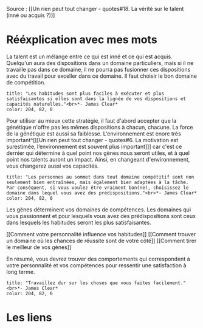 Source : [[Un rien peut tout changer - quotes#18. La vérité sur le talent (inné ou acquis ?)]]
# Rééxplication avec mes mots
La talent est un mélange entre ce qui est inné et ce qui est acquis. Quelqu'un aura des dispositions dans un domaine particuliers, mais si il ne travaille pas dans ce domaine, il ne pourra pas fusionner ces dispositions avec du travail pour exceller dans ce domaine. Il faut choisir le bon domaine de compétition. 
```ad-quote
title: "Les habitudes sont plus faciles à exécuter et plus satisfaisantes si elles sont dans la lignée de vos dispositions et capacités naturelles."<br>*- James Clear*
color: 204, 82, 0
```

Pour utiliser au mieux cette stratégie, il faut d'abord accepter que la génétique n'offre pas les mêmes dispositions à chacun, chacune. La force de la génétique est aussi sa faiblesse. L'environnement est enore très important^[[[Un rien peut tout changer - quotes#6. La motivation est surestimée, l’environnement est souvent plus important]]]  car c'est ce dernier qui détermine à quel point nos gènes nous seront utiles, et à quel point nos talents auront un impact. Ainsi, en changeant d'environnement, vous changerez aussi vos capacités.
```ad-quote
title: "Les personnes au sommet dans tout domaine compétitif sont non seulement bien entraînées, mais également bien adaptées à la tâche. Par conséquent, si vous voulez être vraiment bon(ne), choisissez le domaine dans lequel vous avez des prédispositions."<br>*- James Clear*
color: 204, 82, 0
```

Les gènes déterminent vos domaines de compétences. Les domaines qui vous passionnent et pour lesquels vous avez des prédispositions sont ceux dans lesquels les habitudes seront les plus satisfaisantes.

[[Comment votre personnalité influence vos habitudes]]
[[Comment trouver un domaine où les chances de réussite sont de votre côté]]
[[Comment tirer le meilleur de vos gènes]]

En résumé, vous devrez trouver des comportements qui correspondent à votre personnalité et vos compétences pour ressentir une satisfaction à long terme.
```ad-quote
title: "Travaillez dur sur les choses que vous faites facilement."<br>*- James Clear*
color: 204, 82, 0
```
# Les liens
